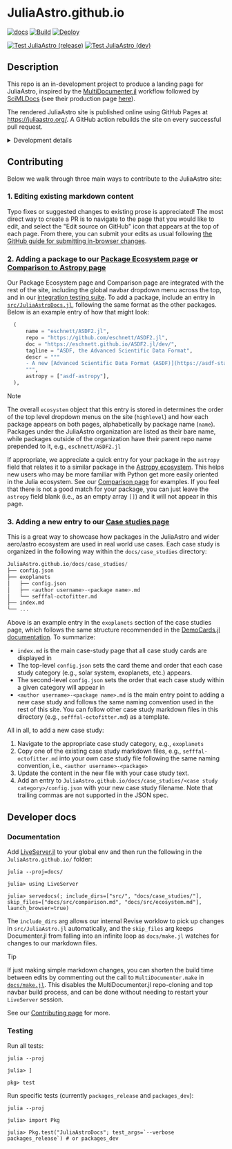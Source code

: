 JuliaAstro.github.io
====================

[![docs](https://img.shields.io/badge/docs-stable-blue.svg)](https://juliaastro.org/)
[![Build](https://github.com/JuliaAstro/JuliaAstro.github.io/actions/workflows/Documentation.yml/badge.svg)](https://github.com/JuliaAstro/JuliaAstro.github.io/actions/workflows/Documentation.yml)
[![Deploy](https://github.com/JuliaAstro/JuliaAstro.github.io/actions/workflows/pages/pages-build-deployment/badge.svg?branch=gh-pages)](https://github.com/JuliaAstro/JuliaAstro.github.io/actions/workflows/pages/pages-build-deployment)

[![Test JuliaAstro (release)](https://github.com/JuliaAstro/JuliaAstro.github.io/actions/workflows/CI_release.yml/badge.svg)](https://github.com/JuliaAstro/JuliaAstro.github.io/actions/workflows/CI_release.yml)
[![Test JuliaAstro (dev)](https://github.com/JuliaAstro/JuliaAstro.github.io/actions/workflows/CI_dev.yml/badge.svg)](https://github.com/JuliaAstro/JuliaAstro.github.io/actions/workflows/CI_dev.yml)

## Description

This repo is an in-development project to produce a landing page for JuliaAstro, inspired by the [MultiDocumenter.jl](https://github.com/JuliaComputing/MultiDocumenter.jl) workflow followed by [SciMLDocs](https://github.com/SciML/SciMLDocs) (see their production page [here](https://docs.sciml.ai/Overview/stable/)).

The rendered JuliaAstro site is published online using GitHub Pages at <https://juliaastro.org/>. A GitHub action rebuilds the site on every successful pull request.

<details>
  <summary>Development details</summary>

  The main bits of this documentation package are organized in the following way:

  ```julia
  JuliaAstro.github.io
  ├── docs/
  │   ├── case_studies/
  │   ├── clones/
  │   ├── make.jl
  │   └── src/
  │       ├── comparison.md
  │       └──  ecosystem.md
  └── src/
      ├── comparison.jl
      ├── ecosystem.jl
      └── JuliaAstroDocs.jl
  ```

  1. All packages to document are stored in a nested NamedTuple (`ecosystem`) in `src/JuliaAstroDocs.jl`. This contains all of the metadata needed to build the rest of the site, and is the main entrypoint for making documentation contributions.
  1. Using this information, the markdown in `doc/src/` for our [comparison page](https://juliaastro.org/home/comparison/) and [ecosystem page](https://juliaastro.org/home/ecosystem/) are programatically created by `src/comparison.jl` and `src/ecosystem.jl`, respectively.
  1.  MultiDocumenter then builds the site via `docs/make.jl`, which also pulls the documentation for each JuliaAstro package and stores it in `docs/clones/`

</details>

## Contributing

Below we walk through three main ways to contribute to the JuliaAstro site:

### 1. Editing existing markdown content

Typo fixes or suggested changes to existing prose is appreciated! The most direct way to create a PR is to navigate to the page that you would like to edit, and select the "Edit source on GitHub" icon that appears at the top of each page. From there, you can submit your edits as usual following [the GitHub guide for submitting in-browser changes](https://docs.github.com/en/repositories/working-with-files/managing-files/editing-files).

### 2. Adding a package to our [Package Ecosystem page](https://juliaastro.org/home/ecosystem/) or [Comparison to Astropy page](https://juliaastro.org/home/comparison/)

Our Package Ecosystem page and Comparison page are integrated with the rest of the site, including the global navbar dropdown menu across the top, and in our [integration testing suite](https://github.com/JuliaAstro/JuliaAstro.github.io/actions/workflows/CI.yml). To add a package, include an entry in [`src/JuliaAstroDocs.jl`](https://github.com/JuliaAstro/JuliaAstro.github.io/blob/main/src/JuliaAstroDocs.jl), following the same format as the other packages. Below is an example entry of how that might look:

```julia
  (
      name = "eschnett/ASDF2.jl",
      repo = "https://github.com/eschnett/ASDF2.jl",
      doc = "https://eschnett.github.io/ASDF2.jl/dev/",
      tagline = "ASDF, the Advanced Scientific Data Format",
      descr = """
      - A new [Advanced Scientific Data Format (ASDF)](https://asdf-standard.readthedocs.io/en/latest/index.html) package, written in Julia
      """,
      astropy = ["asdf-astropy"],
  ),
```

> [!NOTE]
> The overall `ecosystem` object that this entry is stored in determines the order of the top level dropdown menus on the site (`highlevel`) and how each package appears on both pages, alphabetically by package name (`name`). Packages under the JuliaAstro organization are listed as their bare name, while packages outside of the organization have their parent repo name prepended to it, e.g., `eschnett/ASDF2.jl`

If appropriate, we appreciate a quick entry for your package in the `astropy` field that relates it to a similar package in the [Astropy ecosystem](https://www.astropy.org/). This helps new users who may be more familiar with Python get more easily oriented in the Julia ecosystem. See our [Comparison page](https://juliaastro.org/home/comparison/) for examples. If you feel that there is not a good match for your package, you can just leave the `astropy` field blank (i.e., as an empty array `[]`) and it will not appear in this page.

### 3. Adding a new entry to our [Case studies page](https://juliaastro.org/home/case_studies/)

This is a great way to showcase how packages in the JuliaAstro and wider aero/astro ecosystem are used in real world use cases. Each case study is organized in the following way within the `docs/case_studies` directory:

```julia
JuliaAstro.github.io/docs/case_studies/
├── config.json
├── exoplanets
│   ├── config.json
│   ├── <author username>-<package name>.md
│   └── sefffal-octofitter.md
├── index.md
└── ...
```

Above is an example entry in the `exoplanets` section of the case studies page, which follows the same structure recommended in the [DemoCards.jl documentation](https://democards.juliadocs.org/stable/quickstart/). To summarize:

* `index.md` is the main case-study page that all case study cards are displayed in
* The top-level `config.json` sets the card theme and order that each case study category (e.g., solar system, exoplanets, etc.) appears.
* The second-level `config.json` sets the order that each case study within a given category will appear in
* `<author username>-<package name>.md` is the main entry point to adding a new case study and follows the same naming convention used in the rest of this site. You can follow other case study markdown files in this directory (e.g., `sefffal-octofitter.md`) as a template.


All in all, to add a new case study:

1. Navigate to the appropriate case study category, e.g., `exoplanets`
1. Copy one of the existing case study markdown files, e.g., `sefffal-octofitter.md` into your own case study file following the same naming convention, i.e., `<author username>-<package>`
1. Update the content in the new file with your case study text.
1. Add an entry to `JuliaAstro.github.io/docs/case_studies/<case study category>/config.json` with your new case study filename. Note that trailing commas are not supported in the JSON spec.

## Developer docs

### Documentation

Add [LiveServer.jl](https://github.com/JuliaDocs/LiveServer.jl) to your global env and then run the following in the `JuliaAstro.github.io/` folder:

```julia-repl
julia --proj=docs/

julia> using LiveServer

julia> servedocs(; include_dirs=["src/", "docs/case_studies/"], skip_files=["docs/src/comparison.md", "docs/src/ecosystem.md"], launch_browser=true)
```

The `include_dirs` arg allows our internal Revise worklow to pick up changes in `src/JuliaAstro.jl` automatically, and the `skip_files` arg keeps Documenter.jl from falling into an infinite loop as `docs/make.jl` watches for changes to our markdown files.

> [!TIP]
> If just making simple markdown changes, you can shorten the build time between edits by commenting out the call to `MultiDocumenter.make` in [`docs/make.jl`](https://github.com/JuliaAstro/JuliaAstro.github.io/blob/main/docs/make.jl). This disables the MultiDocumenter.jl repo-cloning and top navbar build process, and can be done without needing to restart your `LiveServer` session.

See our [Contributing page](https://juliaastro.org/home/#Contributing) for more.

### Testing

Run all tests:

```julia-repl
julia --proj

julia> ]

pkg> test
```

Run specific tests (currently  `packages_release` and `packages_dev`):

```julia-repl
julia --proj

julia> import Pkg

julia> Pkg.test("JuliaAstroDocs"; test_args=`--verbose packages_release`) # or packages_dev
```
